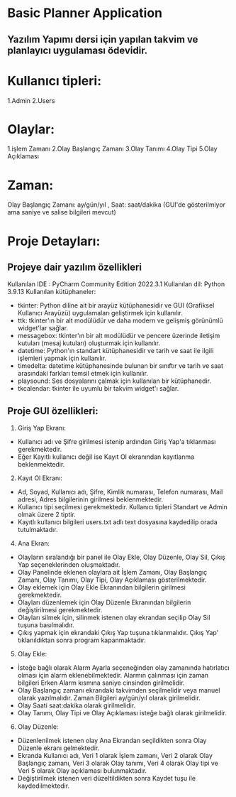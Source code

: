 Basic Planner Application 
=========================
Yazılım Yapımı dersi için yapılan takvim ve planlayıcı uygulaması ödevidir.
---------------------------------------------------------------------------

# Kullanıcı tipleri:
1.Admin
2.Users

# Olaylar:
1.işlem Zamanı
2.Olay Başlangıç Zamanı
3.Olay Tanımı
4.Olay Tipi
5.Olay Açıklaması

# Zaman:
Olay Başlangıç Zamanı: ay/gün/yıl , Saat: saat/dakika (GUI'de gösterilmiyor ama saniye ve salise bilgileri mevcut)

# Proje Detayları:
## Projeye dair yazılım özellikleri
Kullanılan IDE : PyCharm Community Edition 2022.3.1
Kullanılan dil: Python 3.9.13
Kullanılan kütüphaneler:
- tkinter: Python diline ait bir arayüz kütüphanesidir ve GUI (Grafiksel Kullanıcı Arayüzü) uygulamaları geliştirmek için kullanılır.
- ttk: tkinter'ın bir alt modülüdür ve daha modern ve gelişmiş görünümlü widget'lar sağlar.
- messagebox: tkinter'ın bir alt modülüdür ve pencere üzerinde iletişim kutuları (mesaj kutuları) oluşturmak için kullanılır.
- datetime: Python'ın standart kütüphanesidir ve tarih ve saat ile ilgili işlemleri yapmak için kullanılır.
- timedelta: datetime kütüphanesinde bulunan bir sınıftır ve tarih ve saat arasındaki farkları temsil etmek için kullanılır.
- playsound: Ses dosyalarını çalmak için kullanılan bir kütüphanedir.
- tkcalendar: tkinter ile uyumlu bir takvim widget'ı sağlar.

## Proje GUI özellikleri:
1. Giriş Yap Ekranı:
 - Kullanıcı adı ve Şifre girilmesi istenip ardından Giriş Yap'a tıklanması gerekmektedir.
 - Eğer Kayıtlı kullanıcı değil ise Kayıt Ol ekranından kayıtlanma beklenmektedir.

2. Kayıt Ol Ekranı:
 - Ad, Soyad, Kullanıcı adı, Şifre, Kimlik numarası, Telefon numarası, Mail adresi, Adres bilgilerinin girilmesi beklenmektedir.
 - Kullanıcı tipi seçilmesi gerekmektedir. Kullanıcı tipleri Standart ve Admin olmak üzere 2 tiptir.
 - Kayıtlı kullanıcı bilgileri users.txt adlı text dosyasına kaydedilip orada tutulmaktadır.

4. Ana Ekran:
 - Olayların sıralandığı bir panel ile Olay Ekle, Olay Düzenle, Olay Sil, Çıkış Yap seçeneklerinden oluşmaktadır.
 - Olay Panelinde eklenen olaylara ait İşlem Zamanı, Olay Başlangıç Zamanı, Olay Tanımı, Olay Tipi, Olay Açıklaması gösterilmektedir.
 - Olay eklemek için Olay Ekle Ekranından bilgilerin girilmesi gerekmektedir.
 - Olayları düzenlemek için Olay Düzenle Ekranından bilgilerin değiştirilmesi gerekmektedir.
 - Olayları silmek için, silinmek istenen olay ekrandan seçilip Olay Sil tuşuna basılmalıdır.
 - Çıkış yapmak için ekrandaki Çıkış Yap tuşuna tıklanmalıdır. Çıkış Yap' tıklanıldıktan sonra program kapanmaktadır.

5. Olay Ekle:
 - İsteğe bağlı olarak Alarm Ayarla seçeneğinden olay zamanında hatırlatıcı olması için alarm eklenebilmektedir. Alarmın çalınması için zaman bilgileri Erken Alarm kısmına saniye cinsinden girilmelidir.
 - Olay Başlangıç zamanı ekrandaki takvimden seçilmelidir veya manuel olarak yazılmalıdır. Zaman Bilgileri ay/gün/yıl olarak girilmelidir.
 - Olay Saati saat:dakika olarak girilmelidir.
 - Olay Tanımı, Olay Tipi ve Olay Açıklaması isteğe bağlı olarak girilmelidir.

 6. Olay Düzenle:
  - Düzenlenilmek istenen olay Ana Ekrandan seçildikten sonra Olay Düzenle ekranı gelmektedir.
  - Ekranda Kullanıcı adı, Veri 1 olarak İşlem zamanı, Veri 2 olarak Olay Başlangıç zamanı, Veri 3 olarak Olay tanımı, Veri 4 olarak Olay tipi ve Veri 5 olarak Olay açıklaması bulunmaktadır.
  - Değiştirilmek istenen veri düzeltildikten sonra Kaydet tuşu ile kaydedilmektedir.




